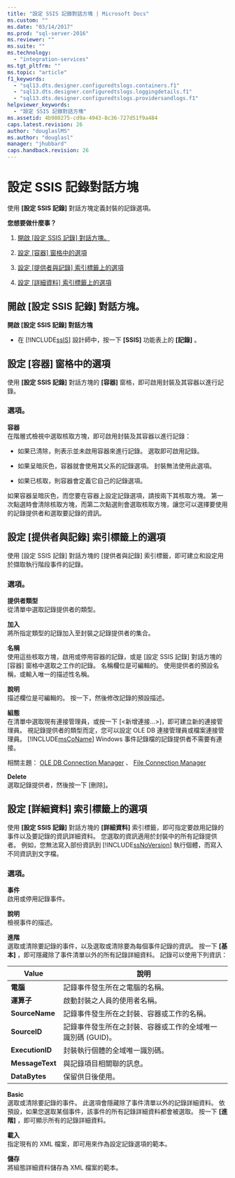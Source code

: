 ```yaml
---
title: "設定 SSIS 記錄對話方塊 | Microsoft Docs"
ms.custom: ""
ms.date: "03/14/2017"
ms.prod: "sql-server-2016"
ms.reviewer: ""
ms.suite: ""
ms.technology: 
  - "integration-services"
ms.tgt_pltfrm: ""
ms.topic: "article"
f1_keywords: 
  - "sql13.dts.designer.configuredtslogs.containers.f1"
  - "sql13.dts.designer.configuredtslogs.loggingdetails.f1"
  - "sql13.dts.designer.configuredtslogs.providersandlogs.f1"
helpviewer_keywords: 
  - "設定 SSIS 記錄對話方塊"
ms.assetid: 4b980275-cd9a-4943-8c36-727d51f9a484
caps.latest.revision: 26
author: "douglaslMS"
ms.author: "douglasl"
manager: "jhubbard"
caps.handback.revision: 26
---
```

# 設定 SSIS 記錄對話方塊
  使用 **[設定 SSIS 記錄]** 對話方塊定義封裝的記錄選項。  
  
 **您想要做什麼事？**  
  
1.  [開啟 [設定 SSIS 記錄] 對話方塊。](#open_dialog)  
  
2.  [設定 [容器] 窗格中的選項](#container)  
  
3.  [設定 [提供者與記錄] 索引標籤上的選項](#provider)  
  
4.  [設定 [詳細資料] 索引標籤上的選項](#detail)  
  
##  <a name="open_dialog"></a> 開啟 [設定 SSIS 記錄] 對話方塊。  
 **開啟 [設定 SSIS 記錄] 對話方塊**  
  
-   在 [!INCLUDE[ssIS](../../includes/ssis-md.md)] 設計師中，按一下 **[SSIS]** 功能表上的 **[記錄]** 。  
  
##  <a name="container"></a> 設定 [容器] 窗格中的選項  
 使用 **[設定 SSIS 記錄]** 對話方塊的 **[容器]** 窗格，即可啟用封裝及其容器以進行記錄。  
  
### 選項。  
 **容器**  
 在階層式檢視中選取核取方塊，即可啟用封裝及其容器以進行記錄：  
  
-   如果已清除，則表示並未啟用容器來進行記錄。 選取即可啟用記錄。  
  
-   如果呈暗灰色，容器就會使用其父系的記錄選項。 封裝無法使用此選項。  
  
-   如果已核取，則容器會定義它自己的記錄選項。  
  
 如果容器呈暗灰色，而您要在容器上設定記錄選項，請按兩下其核取方塊。 第一次點選時會清除核取方塊，而第二次點選則會選取核取方塊，讓您可以選擇要使用的記錄提供者和選取要記錄的資訊。  
  
##  <a name="provider"></a> 設定 [提供者與記錄] 索引標籤上的選項  
 使用 [設定 SSIS 記錄] 對話方塊的 [提供者與記錄] 索引標籤，即可建立和設定用於擷取執行階段事件的記錄。  
  
### 選項。  
 **提供者類型**  
 從清單中選取記錄提供者的類型。  
  
 **加入**  
 將所指定類型的記錄加入至封裝之記錄提供者的集合。  
  
 **名稱**  
 使用這些核取方塊，啟用或停用容器的記錄，或是 [設定 SSIS 記錄] 對話方塊的 [容器] 窗格中選取之工作的記錄。 名稱欄位是可編輯的。 使用提供者的預設名稱，或輸入唯一的描述性名稱。  
  
 **說明**  
 描述欄位是可編輯的。 按一下，然後修改記錄的預設描述。  
  
 **組態**  
 在清單中選取現有連接管理員，或按一下 [\<新增連接...>]，即可建立新的連接管理員。 視記錄提供者的類型而定，您可以設定 OLE DB 連接管理員或檔案連接管理員。 [!INCLUDE[msCoName](../../includes/msconame-md.md)] Windows 事件記錄檔的記錄提供者不需要有連接。  
  
 相關主題： [OLE DB Connection Manager](../../integration-services/connection-manager/ole-db-connection-manager.md) 、 [File Connection Manager](../../integration-services/connection-manager/file-connection-manager.md)  
  
 **Delete**  
 選取記錄提供者，然後按一下 [刪除]。  
  
##  <a name="detail"></a> 設定 [詳細資料] 索引標籤上的選項  
 使用 **[設定 SSIS 記錄]** 對話方塊的 **[詳細資料]** 索引標籤，即可指定要啟用記錄的事件以及要記錄的資訊詳細資料。 您選取的資訊適用於封裝中的所有記錄提供者。 例如，您無法寫入部份資訊到 [!INCLUDE[ssNoVersion](../../includes/ssnoversion-md.md)] 執行個體，而寫入不同資訊到文字檔。  
  
### 選項。  
 **事件**  
 啟用或停用記錄事件。  
  
 **說明**  
 檢視事件的描述。  
  
 **進階**  
 選取或清除要記錄的事件，以及選取或清除要為每個事件記錄的資訊。 按一下 **[基本]** ，即可隱藏除了事件清單以外的所有記錄詳細資料。 記錄可以使用下列資訊：  
  
|Value|說明|  
|-----------|-----------------|  
|**電腦**|記錄事件發生所在之電腦的名稱。|  
|**運算子**|啟動封裝之人員的使用者名稱。|  
|**SourceName**|記錄事件發生所在之封裝、容器或工作的名稱。|  
|**SourceID**|記錄事件發生所在之封裝、容器或工作的全域唯一識別碼 (GUID)。|  
|**ExecutionID**|封裝執行個體的全域唯一識別碼。|  
|**MessageText**|與記錄項目相關聯的訊息。|  
|**DataBytes**|保留供日後使用。|  
  
 **Basic**  
 選取或清除要記錄的事件。 此選項會隱藏除了事件清單以外的記錄詳細資料。 依預設，如果您選取某個事件，該事件的所有記錄詳細資料都會被選取。 按一下 **[進階]** ，即可顯示所有的記錄詳細資料。  
  
 **載入**  
 指定現有的 XML 檔案，即可用來作為設定記錄選項的範本。  
  
 **儲存**  
 將組態詳細資料儲存為 XML 檔案的範本。  
  
  